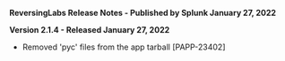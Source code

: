 **ReversingLabs Release Notes - Published by Splunk January 27, 2022**


**Version 2.1.4 - Released January 27, 2022**

* Removed 'pyc' files from the app tarball [PAPP-23402]
